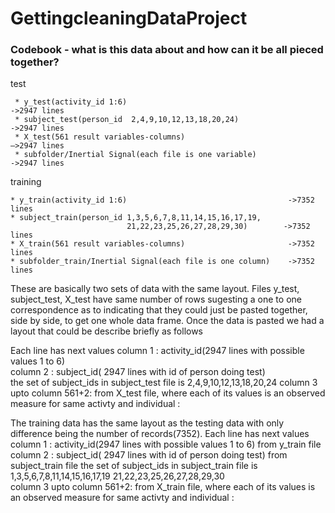 # GettingcleaningDataProject
### Codebook - what is this data about and how can it be all pieced together?

test	

     * y_test(activity_id 1:6)                                                    ->2947 lines	
     * subject_test(person_id  2,4,9,10,12,13,18,20,24)                           ->2947 lines	
     * X_test(561 result variables-columns)                                       –>2947 lines	
     * subfolder/Inertial Signal(each file is one variable)                       ->2947 lines

training

    * y_train(activity_id 1:6)                                    ->7352 lines	
    * subject_train(person_id 1,3,5,6,7,8,11,14,15,16,17,19,
                              21,22,23,25,26,27,28,29,30)        ->7352 lines	
    * X_train(561 result variables-columns)                       ->7352 lines
    * subfolder_train/Inertial Signal(each file is one column)    ->7352 lines

These are basically two sets of data with the same layout.  Files y_test, subject_test, X_test have
same number of rows sugesting a one to one correspondence as to indicating that they could just
be pasted together, side by side, to get one whole data frame. Once the data is pasted we had a layout that 
could be describe briefly as follows

Each line has next values
column 1                  : activity_id(2947 lines with possible values 1 to 6)  
column 2                  : subject_id( 2947 lines with id of person doing test)  
                           the set of subject_ids in subject_test file is 2,4,9,10,12,13,18,20,24
column 3 upto column 561+2: from X_test file, where each of its values is an observed measure for same activty and individual  :

The training data has the same layout as the testing data with only difference being the number of records(7352).
Each line has next values
column 1                  : activity_id(2947 lines with possible values 1 to 6)  from y_train file
column 2                  : subject_id( 2947 lines with id of person doing test) from subject_train file 
                        the set of subject_ids in subject_train file is 1,3,5,6,7,8,11,14,15,16,17,19
                                                                             21,22,23,25,26,27,28,29,30  
column 3 upto column 561+2: from X_train file, where each of its values is an observed measure for same activty and individual  :




